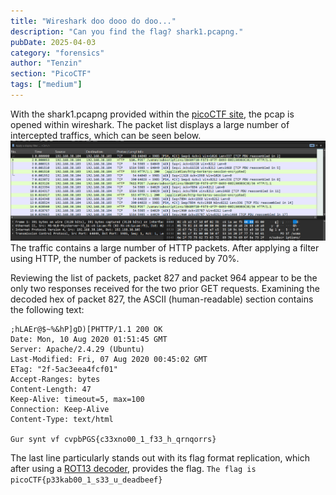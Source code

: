 ```yaml
---
title: "Wireshark doo dooo do doo..."
description: "Can you find the flag? shark1.pcapng."
pubDate: 2025-04-03
category: "forensics"
author: "Tenzin"
section: "PicoCTF"
tags: ["medium"]
---
```

With the shark1.pcapng provided within the [picoCTF site](https://play.picoctf.org/practice/challenge/115?page=1&search=wireshar), the pcap is opened within wireshark. The packet list displays a large number of intercepted traffics, which can be seen below. 
![WiresharkDoDoo_1](images/picoctf/wiresharkdoodooododoo/WiresharkDoDoo_1.png)
The traffic contains a large number of HTTP packets. After applying a filter using HTTP, the number of packets is reduced by 70%.

Reviewing the list of packets, packet 827 and packet 964 appear to be the only two responses received for the two prior GET requests. Examining the decoded hex of packet 827, the ASCII (human-readable) section contains the following text:
```
;hLAEr@$~%&hP]gD)[PHTTP/1.1 200 OK
Date: Mon, 10 Aug 2020 01:51:45 GMT
Server: Apache/2.4.29 (Ubuntu)
Last-Modified: Fri, 07 Aug 2020 00:45:02 GMT
ETag: "2f-5ac3eea4fcf01"
Accept-Ranges: bytes
Content-Length: 47
Keep-Alive: timeout=5, max=100
Connection: Keep-Alive
Content-Type: text/html

Gur synt vf cvpbPGS{c33xno00_1_f33_h_qrnqorrs}
```
The last line particularly stands out with its flag format replication, which after using a [ROT13 decoder](https://rot13.com/), provides the flag.
`The flag is picoCTF{p33kab00_1_s33_u_deadbeef}`